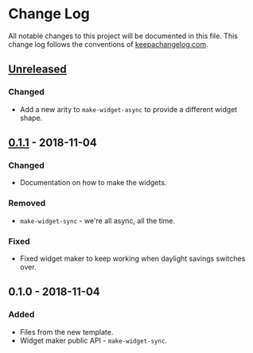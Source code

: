 # Change Log
All notable changes to this project will be documented in this file. This change log follows the conventions of [keepachangelog.com](http://keepachangelog.com/).

## [Unreleased]
### Changed
- Add a new arity to `make-widget-async` to provide a different widget shape.

## [0.1.1] - 2018-11-04
### Changed
- Documentation on how to make the widgets.

### Removed
- `make-widget-sync` - we're all async, all the time.

### Fixed
- Fixed widget maker to keep working when daylight savings switches over.

## 0.1.0 - 2018-11-04
### Added
- Files from the new template.
- Widget maker public API - `make-widget-sync`.

[Unreleased]: https://github.com/your-name/polling/compare/0.1.1...HEAD
[0.1.1]: https://github.com/your-name/polling/compare/0.1.0...0.1.1
